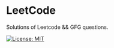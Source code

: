 # LeetCode
Solutions of Leetcode && GFG questions.

[![License: MIT](https://img.shields.io/badge/License-MIT-yellow.svg)](https://opensource.org/licenses/MIT)

